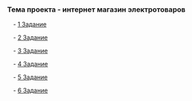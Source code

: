 <h3>Тема проекта - интернет магазин электротоваров</h3>
<p>&emsp;- <a href="https://github.com/Stepashka369/CIIR-internship/tree/task_1">1 Задание</a></p>
<p>&emsp;- <a href="https://github.com/Stepashka369/CIIR-internship/tree/task_2">2 Задание</a></p>
<p>&emsp;- <a href="https://github.com/Stepashka369/CIIR-internship/tree/task_3">3 Задание</a></p>
<p>&emsp;- <a href="">4 Задание</a></p>
<p>&emsp;- <a href="">5 Задание</a></p>
<p>&emsp;- <a href="">6 Задание</a></p>
